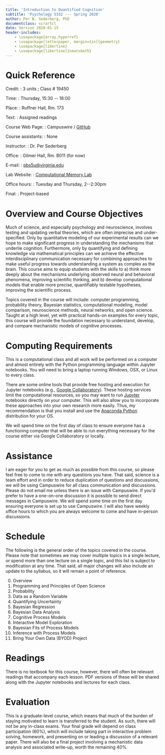 ```yaml
---
title: 'Introduction to Quantified Cognition'
subtitle: 'Psychology 5332 --- Spring 2020'
author: Per B. Sederberg, PhD
documentclass: scrartcl
date: Version 2020-01-15
header-includes:
    - \usepackage{array,hyperref}
    - \usepackage[letterpaper, margin=1in]{geometry}
    - \usepackage{libertine} 
    - \usepackage[libertine]{newtxmath}
---
```



# Quick Reference

Credit:
:    3 units ; Class # 19450

Time:
:    Thursday, 15:30 -- 18:00

Place:
:    Ruffner Hall, Rm. 173

Text:
:    Assigned readings

Course Web Page:
:    Campuswire / [GitHub](https://github.com/compmem/QuantCog)

Course assistants:
:    None

Instructor:
:    Dr. Per Sederberg

Office:
:    Gilmer Hall, Rm. B011 (for now)

E-mail:
:    pbs5u@virginia.edu

Lab Website:
:    [Computational Memory Lab](https://compmem.org)

Office hours:
:    Tuesday and Thursday, 2--2:30pm

Final:
:    Project-based



# Overview and Course Objectives

Much of science, and especially psychology and neuroscience, involves testing and updating verbal theories, which are often imprecise and under-specified. Only by quantitative modeling of our experimental results can we hope to make significant progress in understanding the mechanisms that underlie cognition. Furthermore, only by quantifying and defining knowledge via mathematical principles can we achieve the effective interdisciplinary communication necessary for combining approaches to make useful progress towards understanding a system as complex as the brain. This course aims to equip students with the skills to a) think more deeply about the mechanisms underlying observed neural and behavioral phenomena, improving scientific thinking, and b) develop computational models that enable more precise, quantifiably testable hypotheses, improving the scientific process. 

Topics covered in the course will include: computer programming, probability theory, Bayesian statistics, computational modeling, model comparison, neuroscience methods, neural networks, and open science. Taught at a high level, yet with practical hands-on examples for every topic, this course will provide the foundation necessary to understand, develop, and compare mechanistic models of cognitive processes.


# Computing Requirements

This is a computational class and all work will be performed on a computer and almost entirely with the Python programming language within Jupyter notebooks. You will need to bring a laptop running Windows, OSX, or Linux to every class. 

There are some online tools that provide free hosting and execution for Jupyter notebooks (e.g., [Google Collaboratory](https://colab.research.google.com/)). These hosting services limit the computational resources, so you may want to run [Jupyter](https://jupyter.org) notebooks directly on your computer. This will also allow you to incorporate these approaches into your own research more easily. Thus, my recommendation is that you install and use the [Anaconda Python](https://www.anaconda.com/download/) distribution for your OS. 

We will spend time on the first day of class to ensure everyone has a functioning computer that will be able to run everything necessary for the course either via Google Collaboratory or locally.


# Assistance

I am eager for you to get as much as possible from this course, so please feel free to come to me with any questions you have. That said, science is a team effort and in order to reduce duplication of questions and discussions, we will be using Campuswire for all class communication and discussions. Please do not email me unless there is an issue with Campuswire. If you'd prefer to have a one-on-one discussion it is possible to send direct messages in Campuswire. We will spend some time on the first day ensuring everyone is set up to use Campuswire. I will also have weekly office hours to which you are always welcome to come and have in-person discussions.


# Schedule

The following is the general order of the topics covered in the course. Please note that sometimes we may cover multiple topics in a single lecture, or spend more than one lecture on a single topic, and this list is subject to modification at any time. That said, all major changes will also include an update to the syllabus, so it will remain a point of reference.

0. Overview
1. Programming and Principles of Open Science
2. Probability
3. Data as a Random Variable
4. Quantifying Uncertainty
5. Bayesian Regression
6. Bayesian Data Analysis
7. Cognitive Process Models
8. Interactive Model Exploration
9. Bayesian Fits of Process Models
10. Inference with Process Models
11. Bring Your Own Data (BYOD) Project


# Readings

There is no textbook for this course, however, there will often be relevant readings that accompany each lesson. PDF versions of these will be shared along with the Jupyter notebooks and lectures for each class.


# Evaluation

This is a graduate-level course, which means that much of the burden of staying motivated to learn is transferred to the student. As such, there will not be any in-class exams. Your final grade will depend on class participation (60%), which will include taking part in interactive problem solving, homework, and presenting on or leading a discussion of a relevant paper. There will also be a final project involving a mechanistic data analysis and associated write-up, worth the remaining 40%. 


